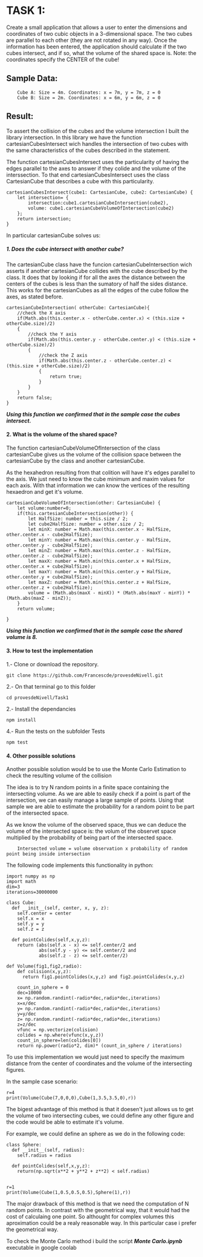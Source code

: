 # TASK 1:

Create a small application that allows a user to enter the dimensions and coordinates of two cubic objects in a 3-dimensional space. The two cubes are parallel to each other (they are not rotated in any way). Once the information has been entered, the application should calculate if the two cubes intersect, and if so, what the volume of the shared space is.
Note: the coordinates specify the CENTER of the cube!


## Sample Data:
        Cube A: Size = 4m. Coordinates: x = 7m, y = 7m, z = 0
        Cube B: Size = 2m. Coordinates: x = 6m, y = 6m, z = 0


## Result:

To assert the collision of the cubes and the volume intersection I built the library intersection. In this library we have the function cartesianCubesIntersect wich handles the intersection of two cubes with the same characteristics of the cubes described in the statement.

The function cartesianCubesIntersect uses the particularity of having the edges parallel to the axes to answer if they colide and the volume of the interssection. To that end cartesianCubesIntersect uses the class CartesianCube that describes a cube with this particularity.

    cartesianCubesIntersect(cube1: CartesianCube, cube2: CartesianCube) {
        let intersection= {
            intersection:cube1.cartesianCubeIntersection(cube2),
            volume: cube1.cartesianCubeVolumeOfIntersection(cube2)
        };
        return intersection;
    }

In particular cartesianCube solves us:

##### 1.  Does the cube intersect with another cube?

The cartesianCube class have the funcion cartesianCubeIntersection wich asserts if another cartesianCube collides with the cube described by the class. It does that by looking if for all the axes the distance between the centers of the cubes is less than the sumatory of half the sides distance. This works for the cartesianCubes as all the edges of the cube follow the axes, as stated before.

    cartesianCubeIntersection( otherCube: CartesianCube){
        //check the X axis
        if(Math.abs(this.center.x - otherCube.center.x) < (this.size + otherCube.size)/2)
        {
            //check the Y axis
            if(Math.abs(this.center.y - otherCube.center.y) < (this.size + otherCube.size)/2)
            {
                //check the Z axis
                if(Math.abs(this.center.z - otherCube.center.z) < (this.size + otherCube.size)/2)
                {
                    return true;
                }
            }
        }
        return false;
    } 

***Using this function we confirmed that in the sample case the cubes intersect.***

#### 2.  What is the volume of the shared space?

The function cartesianCubeVolumeOfIntersection of the class cartesianCube gives us the volume of the collision space between the cartesianCube by the class and another cartesianCube.

As the hexahedron resulting from that colition will have it's edges parallel to the axis. We just need to know the cube minimum and maxim values for each axis. With that information we can know the vertices of the resulting hexaedron and get it's volume.


    cartesianCubeVolumeOfIntersection(other: CartesianCube) {
        let volume:number=0;
        if(this.cartesianCubeIntersection(other)) {
            let HalfSize: number = this.size / 2;
            let cube2HalfSize: number = other.size / 2;
            let minX: number = Math.max(this.center.x - HalfSize, other.center.x - cube2HalfSize);
            let minY: number = Math.max(this.center.y - HalfSize, other.center.y - cube2HalfSize);
            let minZ: number = Math.max(this.center.z - HalfSize, other.center.z - cube2HalfSize);
            let maxX: number = Math.min(this.center.x + HalfSize, other.center.x + cube2HalfSize);
            let maxY: number = Math.min(this.center.y + HalfSize, other.center.y + cube2HalfSize);
            let maxZ: number = Math.min(this.center.z + HalfSize, other.center.z + cube2HalfSize);
            volume = (Math.abs(maxX - minX)) * (Math.abs(maxY - minY)) * (Math.abs(maxZ - minZ));
        }
        return volume;

    }    


***Using this function we confirmed that in the sample case the shared volume is 8.***

#### 3. How to test the implementation


1.- Clone or download the repository.

    git clone https://github.com/Francescde/provesdeNivell.git

2.- On that terminal go to this folder

    cd provesdeNivell/Task1

2.- Install the dependancies

    npm install

4.- Run the tests on the subfolder Tests

    npm test


#### 4. Other possible solutions

Another possible solution would be to use the Monte Carlo Estimation to check the resulting volume of the collision

The idea is to try N random points in a finite space containing the intersecting volume. As we are able to easily check if a point is part of the intersection, we can easily manage a large sample of points. Using that sample we are able to estimate the probability for a random point to be part of the intersected space. 

As we know the volume of the observed space, thus we can deduce the volume of the intersected space is: the volum of the observet space multiplied by the probability of being part of the intersected space.

        Intersected volume = volume observation x probability of random point being inside intersection
    
The following code implements this functionality in python:


    import numpy as np
    import math
    dim=3
    iterations=30000000
    
    class Cube:
      def __init__(self, center, x, y, z):
        self.center = center
        self.x = x
        self.y = y
        self.z = z
      
      def pointColides(self,x,y,z):
        return (abs(self.x - x) <= self.center/2 and
                abs(self.y - y) <= self.center/2 and
                abs(self.z - z) <= self.center/2)
      
    def Volume(fig1,fig2,radio):
        def colision(x,y,z):
          return fig1.pointColides(x,y,z) and fig2.pointColides(x,y,z)
      
        count_in_sphere = 0
        dec=10000
        x= np.random.randint(-radio*dec,radio*dec,iterations)
        x=x/dec
        y= np.random.randint(-radio*dec,radio*dec,iterations)
        y=y/dec
        z= np.random.randint(-radio*dec,radio*dec,iterations)
        z=z/dec
        vfunc = np.vectorize(colision)
        colides = np.where(vfunc(x,y,z))
        count_in_sphere=len(colides[0])
        return np.power(radio*2, dim)* (count_in_sphere / iterations)
    
To use this implementation we would just need to specify the maximum distance from the center of coordinates and the volume of the intersecting figures.

In the sample case scenario:

        
    r=4
    print(Volume(Cube(7,0,0,0),Cube(1,3.5,3.5,0),r))
    

The bigest advantage of this method is that it doesen't just allows us to get the volume of two intersecting cubes, we could define any other figure and the code would be able to estimate it's volume.

For example, we could define an sphere as we do in the following code:

    class Sphere:
      def __init__(self, radius):
        self.radius = radius
      
      def pointColides(self,x,y,z):
        return(np.sqrt(x**2 + y**2 + z**2) < self.radius)
        
    
    r=1
    print(Volume(Cube(1,0.5,0.5,0.5),Sphere(1),r))


The major drawback of this method is that we need the computation of N random points. In contrast with the geometrical way, that it would had the cost of calculaing one point. So althought for complex volumes this aproximation could be a realy reasonable way. In this particular case i prefer the geometrical way.

To check the Monte Carlo method i build the script ***Monte Carlo.ipynb*** executable in google coolab
